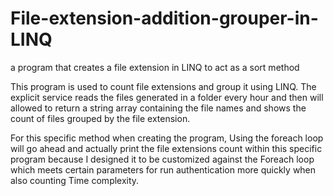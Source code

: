 # File-extension-addition-grouper-in-LINQ
a program that creates a file extension in LINQ to act as a sort method


This program is used to count file extensions and group it using LINQ. The explicit service reads the files generated in a folder every hour and then will allowed to return a string array containing the file names and shows the count of files grouped by the file extension. 

For this specific method when creating the program, Using the foreach loop will go ahead and actually print the file extensions count within this specific program because I designed it to be customized against the Foreach loop which meets certain parameters for run authentication more quickly when also counting Time complexity.

